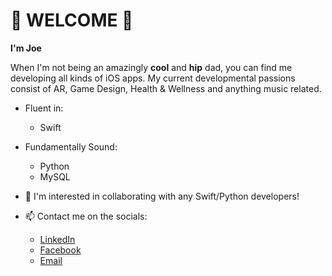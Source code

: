 # 👋 WELCOME 👋

**I'm Joe**

When I'm not being an amazingly **cool** and **hip** dad, you can find me developing all kinds of iOS apps.
My current developmental passions consist of AR, Game Design, Health & Wellness and anything music related. 

* Fluent in: 
  * Swift
  
* Fundamentally Sound:
  * Python
  * MySQL
  
- 👯 I'm interested in collaborating with any Swift/Python developers!

- 📫 Contact me on the socials:
  * [LinkedIn](https://www.linkedin.com/in/joseph-veverka/)
  * [Facebook](https://www.facebook.com/joseph.veverka.9)
  * [Email](joeveverka89@gmail.com)

